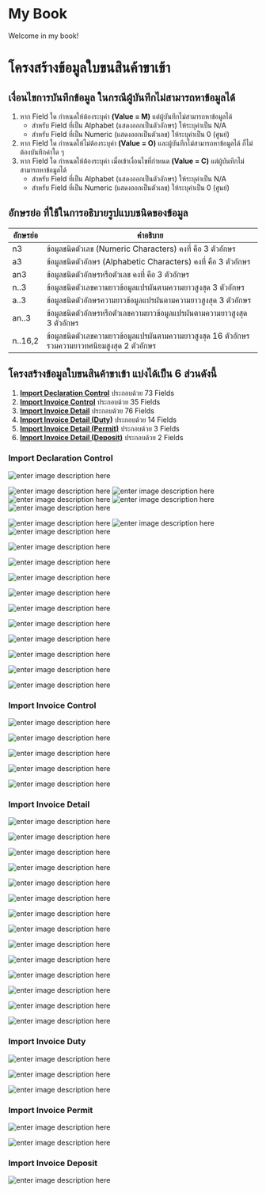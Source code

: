 # My Book

Welcome in my book!

โครงสร้างข้อมูลใบขนสินค้าขาเข้า
===


## เงื่อนไขการบันทึกข้อมูล ในกรณีผู้บันทึกไม่สามารถหาข้อมูลได้

1. หาก Field ใด กำหนดให้ต้องระบุค่า **(Value = M)** แต่ผู้บันทึกไม่สามารถหาข้อมูลได้
	- สำหรับ Field ที่เป็น Alphabet (แสดงออกเป็นตัวอักษร) ให้ระบุค่าเป็น N/A
	- สำหรับ Field ที่เป็น Numeric (แสดงออกเป็นตัวเลข) ให้ระบุค่าเป็น 0 (ศูนย์)
2. หาก Field ใด กำหนดให้ไม่ต้องระบุค่า **(Value = O)** และผู้บันทึกไม่สามารถหาข้อมูลได้ ก็ไม่ต้องบันทึกค่าใด ๆ
3. หาก Field ใด กำหนดให้ต้องระบุค่า เมื่อเข้าเงื่อนไขที่กำหนด **(Value = C)** แต่ผู้บันทึกไม่สามารถหาข้อมูลได้
	- สำหรับ Field ที่เป็น Alphabet (แสดงออกเป็นตัวอักษร) ให้ระบุค่าเป็น N/A
	- สำหรับ Field ที่เป็น Numeric (แสดงออกเป็นตัวเลข) ให้ระบุค่าเป็น 0 (ศูนย์)

## อักษรย่อ ที่ใช้ในการอธิบายรูปแบบชนิดของข้อมูล
|อักษรย่อ  |คำอธิบาย|
|---|---|
|n3|	ข้อมูลชนิดตัวเลข (Numeric Characters) คงที่ คือ 3 ตัวอักษร|
|a3|	ข้อมูลชนิดตัวอักษร (Alphabetic Characters) คงที่ คือ 3 ตัวอักษร|
|an3|	ข้อมูลชนิดตัวอักษรหรือตัวเลข คงที่ คือ 3 ตัวอักษร|
|n..3|	ข้อมูลชนิดตัวเลขความยาวข้อมูลแปรผันตามความยาวสูงสุด 3 ตัวอักษร|
|a..3|	ข้อมูลชนิดตัวอักษรความยาวข้อมูลแปรผันตามความยาวสูงสุด 3 ตัวอักษร|
|an..3|	ข้อมูลชนิดตัวอักษรหรือตัวเลขความยาวข้อมูลแปรผันตามความยาวสูงสุด 3 ตัวอักษร|
|n..16,2|ข้อมูลชนิดตัวเลขความยาวข้อมูลแปรผันตามความยาวสูงสุด 16 ตัวอักษรรวมความยาวทศนิยมสูงสุด 2 ตัวอักษร|

## โครงสร้างข้อมูลใบขนสินค้าขาเข้า แบ่งได้เป็น 6 ส่วนดังนี้

1. [**Import Declaration Control**](#import-declaration-control)	ประกอบด้วย	73 Fields
2. [**Import Invoice Control**](#import-invoice-control)	ประกอบด้วย	35 Fields
3. [**Import Invoice Detail**](#import-invoice-detail)	ประกอบด้วย	76 Fields
4. [**Import Invoice Detail (Duty)**](#import-invoice-duty)	ประกอบด้วย	14 Fields
5. [**Import Invoice Detail (Permit)**](#import-invoice-permit)	ประกอบด้วย	 3 Fields
6. [**Import Invoice Detail (Deposit)**](#import-invoice-deposit)	ประกอบด้วย	 2 Fields


### Import Declaration Control


![enter image description here](https://github.com/yosarawut/WorkingArea/raw/master/KnowledgeCenter/e-Customs/e-Import/e-Import-manual/img/e-Import_2018png_Page7.png)

![enter image description here](https://github.com/yosarawut/WorkingArea/raw/master/KnowledgeCenter/e-Customs/e-Import/e-Import-manual/img/e-Import_2018png_Page8.png)
![enter image description here](https://github.com/yosarawut/WorkingArea/raw/master/KnowledgeCenter/e-Customs/e-Import/e-Import-manual/img/e-Import_2018png_Page9.png)
![enter image description here](https://github.com/yosarawut/WorkingArea/raw/master/KnowledgeCenter/e-Customs/e-Import/e-Import-manual/img/e-Import_2018png_Page10.png)
![enter image description here](https://github.com/yosarawut/WorkingArea/raw/master/KnowledgeCenter/e-Customs/e-Import/e-Import-manual/img/e-Import_2018png_Page11.png)
![enter image description here](https://github.com/yosarawut/WorkingArea/raw/master/KnowledgeCenter/e-Customs/e-Import/e-Import-manual/img/e-Import_2018png_Page12.png)

![enter image description here](https://github.com/yosarawut/WorkingArea/raw/master/KnowledgeCenter/e-Customs/e-Import/e-Import-manual/img/e-Import_2018png_Page13.png)
![enter image description here](https://github.com/yosarawut/WorkingArea/raw/master/KnowledgeCenter/e-Customs/e-Import/e-Import-manual/img/e-Import_2018png_Page14.png)
![enter image description here](https://github.com/yosarawut/WorkingArea/raw/master/KnowledgeCenter/e-Customs/e-Import/e-Import-manual/img/e-Import_2018png_Page15.png)

![enter image description here](https://github.com/yosarawut/WorkingArea/raw/master/KnowledgeCenter/e-Customs/e-Import/e-Import-manual/img/e-Import_2018png_Page16.png)

![enter image description here](https://github.com/yosarawut/WorkingArea/raw/master/KnowledgeCenter/e-Customs/e-Import/e-Import-manual/img/e-Import_2018png_Page17.png)

![enter image description here](https://github.com/yosarawut/WorkingArea/raw/master/KnowledgeCenter/e-Customs/e-Import/e-Import-manual/img/e-Import_2018png_Page18.png)

![enter image description here](https://github.com/yosarawut/WorkingArea/raw/master/KnowledgeCenter/e-Customs/e-Import/e-Import-manual/img/e-Import_2018png_Page19.png)

![enter image description here](https://github.com/yosarawut/WorkingArea/raw/master/KnowledgeCenter/e-Customs/e-Import/e-Import-manual/img/e-Import_2018png_Page20.png)

![enter image description here](https://github.com/yosarawut/WorkingArea/raw/master/KnowledgeCenter/e-Customs/e-Import/e-Import-manual/img/e-Import_2018png_Page21.png)

![enter image description here](https://github.com/yosarawut/WorkingArea/raw/master/KnowledgeCenter/e-Customs/e-Import/e-Import-manual/img/e-Import_2018png_Page22.png)

![enter image description here](https://github.com/yosarawut/WorkingArea/raw/master/KnowledgeCenter/e-Customs/e-Import/e-Import-manual/img/e-Import_2018png_Page23.png)

![enter image description here](https://github.com/yosarawut/WorkingArea/raw/master/KnowledgeCenter/e-Customs/e-Import/e-Import-manual/img/e-Import_2018png_Page24.png)

![enter image description here](https://github.com/yosarawut/WorkingArea/raw/master/KnowledgeCenter/e-Customs/e-Import/e-Import-manual/img/e-Import_2018png_Page25.png)

### Import Invoice Control


![enter image description here](https://github.com/yosarawut/WorkingArea/raw/master/KnowledgeCenter/e-Customs/e-Import/e-Import-manual/img/e-Import_2018png_Page26.png)

![enter image description here](https://github.com/yosarawut/WorkingArea/raw/master/KnowledgeCenter/e-Customs/e-Import/e-Import-manual/img/e-Import_2018png_Page27.png)

![enter image description here](https://github.com/yosarawut/WorkingArea/raw/master/KnowledgeCenter/e-Customs/e-Import/e-Import-manual/img/e-Import_2018png_Page28.png)

![enter image description here](https://github.com/yosarawut/WorkingArea/raw/master/KnowledgeCenter/e-Customs/e-Import/e-Import-manual/img/e-Import_2018png_Page29.png)

![enter image description here](https://github.com/yosarawut/WorkingArea/raw/master/KnowledgeCenter/e-Customs/e-Import/e-Import-manual/img/e-Import_2018png_Page30.png)

### Import Invoice Detail

![enter image description here](https://github.com/yosarawut/WorkingArea/raw/master/KnowledgeCenter/e-Customs/e-Import/e-Import-manual/img/e-Import_2018png_Page31.png)

![enter image description here](https://github.com/yosarawut/WorkingArea/raw/master/KnowledgeCenter/e-Customs/e-Import/e-Import-manual/img/e-Import_2018png_Page32.png)

![enter image description here](https://github.com/yosarawut/WorkingArea/raw/master/KnowledgeCenter/e-Customs/e-Import/e-Import-manual/img/e-Import_2018png_Page33.png)

![enter image description here](https://github.com/yosarawut/WorkingArea/raw/master/KnowledgeCenter/e-Customs/e-Import/e-Import-manual/img/e-Import_2018png_Page34.png)

![enter image description here](https://github.com/yosarawut/WorkingArea/raw/master/KnowledgeCenter/e-Customs/e-Import/e-Import-manual/img/e-Import_2018png_Page35.png)

![enter image description here](https://github.com/yosarawut/WorkingArea/raw/master/KnowledgeCenter/e-Customs/e-Import/e-Import-manual/img/e-Import_2018png_Page36.png)

![enter image description here](https://github.com/yosarawut/WorkingArea/raw/master/KnowledgeCenter/e-Customs/e-Import/e-Import-manual/img/e-Import_2018png_Page37.png)

![enter image description here](https://github.com/yosarawut/WorkingArea/raw/master/KnowledgeCenter/e-Customs/e-Import/e-Import-manual/img/e-Import_2018png_Page38.png)

![enter image description here](https://github.com/yosarawut/WorkingArea/raw/master/KnowledgeCenter/e-Customs/e-Import/e-Import-manual/img/e-Import_2018png_Page39.png)

![enter image description here](https://github.com/yosarawut/WorkingArea/raw/master/KnowledgeCenter/e-Customs/e-Import/e-Import-manual/img/e-Import_2018png_Page40.png)

![enter image description here](https://github.com/yosarawut/WorkingArea/raw/master/KnowledgeCenter/e-Customs/e-Import/e-Import-manual/img/e-Import_2018png_Page41.png)

![enter image description here](https://github.com/yosarawut/WorkingArea/raw/master/KnowledgeCenter/e-Customs/e-Import/e-Import-manual/img/e-Import_2018png_Page42.png)

![enter image description here](https://github.com/yosarawut/WorkingArea/raw/master/KnowledgeCenter/e-Customs/e-Import/e-Import-manual/img/e-Import_2018png_Page43.png)

![enter image description here](https://github.com/yosarawut/WorkingArea/raw/master/KnowledgeCenter/e-Customs/e-Import/e-Import-manual/img/e-Import_2018png_Page44.png)


### Import Invoice Duty

![enter image description here](https://github.com/yosarawut/WorkingArea/raw/master/KnowledgeCenter/e-Customs/e-Import/e-Import-manual/img/e-Import_2018png_Page45.png)

![enter image description here](https://github.com/yosarawut/WorkingArea/raw/master/KnowledgeCenter/e-Customs/e-Import/e-Import-manual/img/e-Import_2018png_Page46.png)

![enter image description here](https://github.com/yosarawut/WorkingArea/raw/master/KnowledgeCenter/e-Customs/e-Import/e-Import-manual/img/e-Import_2018png_Page47.png)

### Import Invoice Permit

![enter image description here](https://github.com/yosarawut/WorkingArea/raw/master/KnowledgeCenter/e-Customs/e-Import/e-Import-manual/img/e-Import_2018png_Page48.png)

![enter image description here](https://github.com/yosarawut/WorkingArea/raw/master/KnowledgeCenter/e-Customs/e-Import/e-Import-manual/img/e-Import_2018png_Page49.png)


### Import Invoice Deposit
![enter image description here](https://github.com/yosarawut/WorkingArea/raw/master/KnowledgeCenter/e-Customs/e-Import/e-Import-manual/img/e-Import_2018png_Page50.png)




